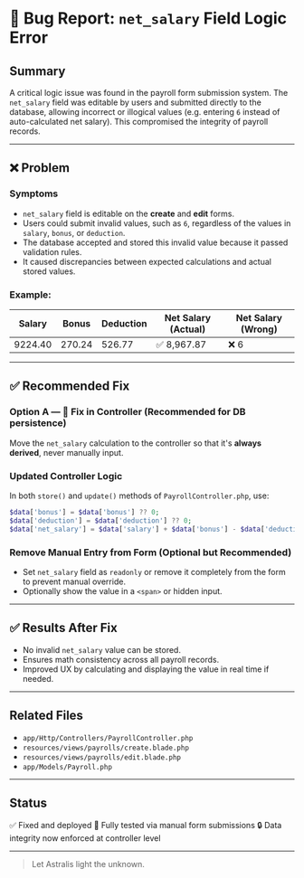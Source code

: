 # 🧮 Bug Report: `net_salary` Field Logic Error

## Summary

A critical logic issue was found in the payroll form submission system. The `net_salary` field was editable by users and submitted directly to the database, allowing incorrect or illogical values (e.g. entering `6` instead of auto-calculated net salary). This compromised the integrity of payroll records.

---

## ❌ Problem

### Symptoms
- `net_salary` field is editable on the **create** and **edit** forms.
- Users could submit invalid values, such as `6`, regardless of the values in `salary`, `bonus`, or `deduction`.
- The database accepted and stored this invalid value because it passed validation rules.
- It caused discrepancies between expected calculations and actual stored values.

### Example:
| Salary | Bonus | Deduction | Net Salary (Actual) | Net Salary (Wrong) |
|--------|-------|-----------|----------------------|---------------------|
| 9224.40 | 270.24 | 526.77 | ✅ 8,967.87 | ❌ 6 |

---

## ✅ Recommended Fix

### Option A — 🔐 **Fix in Controller** (Recommended for DB persistence)

Move the `net_salary` calculation to the controller so that it's **always derived**, never manually input.

### Updated Controller Logic

In both `store()` and `update()` methods of `PayrollController.php`, use:

```php
$data['bonus'] = $data['bonus'] ?? 0;
$data['deduction'] = $data['deduction'] ?? 0;
$data['net_salary'] = $data['salary'] + $data['bonus'] - $data['deduction'];
````

### Remove Manual Entry from Form (Optional but Recommended)

* Set `net_salary` field as `readonly` or remove it completely from the form to prevent manual override.
* Optionally show the value in a `<span>` or hidden input.

---

## ✅ Results After Fix

* No invalid `net_salary` value can be stored.
* Ensures math consistency across all payroll records.
* Improved UX by calculating and displaying the value in real time if needed.

---

## Related Files

* `app/Http/Controllers/PayrollController.php`
* `resources/views/payrolls/create.blade.php`
* `resources/views/payrolls/edit.blade.php`
* `app/Models/Payroll.php`

---

## Status

✅ Fixed and deployed
🧪 Fully tested via manual form submissions
🔒 Data integrity now enforced at controller level

---

> Let Astralis light the unknown.

